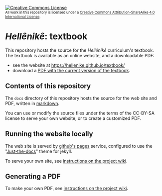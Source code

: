 <a rel="license" href="http://creativecommons.org/licenses/by-sa/4.0/"><img alt="Creative Commons License" style="border-width:0" src="https://i.creativecommons.org/l/by-sa/4.0/88x31.png" /></a><br/>
<span style="font-size: 80%;">
All work in this repository is licensed under a <a rel="license" href="http://creativecommons.org/licenses/by-sa/4.0/">Creative Commons Attribution-ShareAlike 4.0 International License</a>.
</span>

# *Hellênikê*: textbook

This repository hosts the source for the *Hellênikê* curriculum's textbook.  The textbook is available as an online website, and a downloadable PDF:

- see the website at <https://hellenike.github.io/textbook/>
- download a [PDF with the current version of the textbook](https://github.com/hellenike/textbook/raw/main/pdf/hellenike.pdf).



## Contents of this repository

The `docs` directory of this repository hosts the source for the web site and PDF, written in [markdown](https://www.markdownguide.org/cheat-sheet/). 

You can use or modify the source files under the terms of the CC-BY-SA license to serve your own website, or to create a customized PDF.


## Running the website locally

 The web site is served by [github's pages](https://pages.github.com) service, configured to use the "[Just-the-docs](https://pmarsceill.github.io/just-the-docs/)" theme for jekyll.

To serve your own site, see [instructions on the project wiki](https://github.com/hellenike/textbook/wiki/running-a-local-version).

## Generating a PDF

To make your own PDF, see [instructions on the project wiki](https://github.com/hellenike/textbook/wiki/Generating-a-PDF).
